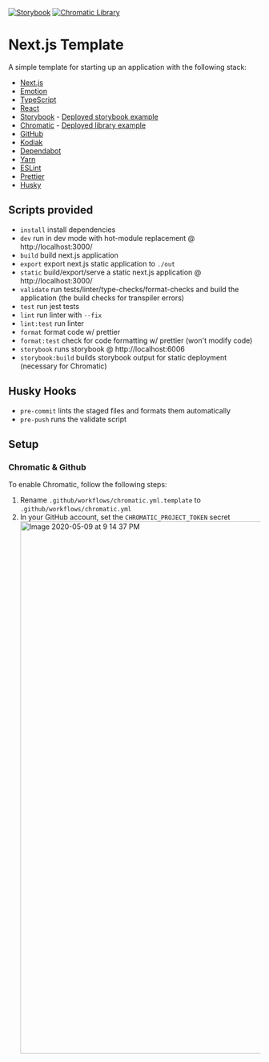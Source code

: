 [![Storybook](https://img.shields.io/badge/Chromatic-Storybook-green)](https://master--5ff5b5e3816aa60021b27e34.chromatic.com/) [![Chromatic Library](https://img.shields.io/badge/Chromatic-Library-green)](https://www.chromatic.com/library?appId=5ff5b5e3816aa60021b27e34&branch=master)
 
# Next.js Template

A simple template for starting up an application with the following stack:

- [Next.js](https://nextjs.org/)
- [Emotion](https://emotion.sh/)
- [TypeScript](https://www.typescriptlang.org/)
- [React](https://reactjs.org/)
- [Storybook](https://storybook.js.org/) - [Deployed storybook example](https://master--5ff5b5e3816aa60021b27e34.chromatic.com/)
- [Chromatic](https://www.chromatic.com/) - [Deployed library example](https://chromatic.com/library?appId=5ff5b5e3816aa60021b27e34&branch=master)
- [GitHub](https://github.com/)
- [Kodiak](https://kodiakhq.com/)
- [Dependabot](https://dependabot.com/)
- [Yarn](https://yarnpkg.com/)
- [ESLint](https://eslint.org/)
- [Prettier](https://prettier.io/)
- [Husky](https://typicode.github.io/husky/#/)

## Scripts provided

- `install` install dependencies
- `dev` run in dev mode with hot-module replacement @ http://localhost:3000/
- `build` build next.js application
- `export` export next.js static application to `./out`
- `static` build/export/serve a static next.js application @ http://localhost:3000/
- `validate` run tests/linter/type-checks/format-checks and build the application (the build checks for transpiler
  errors)
- `test` run jest tests
- `lint` run linter with `--fix`
- `lint:test` run linter
- `format` format code w/ prettier
- `format:test` check for code formatting w/ prettier (won't modify code)
- `storybook` runs storybook @ http://localhost:6006
- `storybook:build` builds storybook output for static deployment (necessary for Chromatic)

## Husky Hooks

- `pre-commit` lints the staged files and formats them automatically
- `pre-push` runs the validate script

## Setup

### Chromatic & Github

To enable Chromatic, follow the following steps:

1. Rename `.github/workflows/chromatic.yml.template` to `.github/workflows/chromatic.yml`
2. In your GitHub account, set the `CHROMATIC_PROJECT_TOKEN` secret
   <img width="1061" alt="Image 2020-05-09 at 9 14 37 PM" src="https://user-images.githubusercontent.com/37161095/81488693-24b7b880-923a-11ea-9be8-c9dedc0b4380.png">
